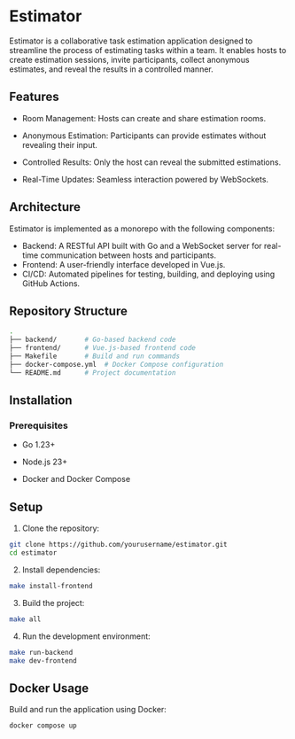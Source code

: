 # Estimator

Estimator is a collaborative task estimation application designed to streamline the process of estimating tasks within a team. It enables hosts to create estimation sessions, invite participants, collect anonymous estimates, and reveal the results in a controlled manner.

## Features

- Room Management: Hosts can create and share estimation rooms.

- Anonymous Estimation: Participants can provide estimates without revealing their input.

- Controlled Results: Only the host can reveal the submitted estimations.

- Real-Time Updates: Seamless interaction powered by WebSockets.

## Architecture

Estimator is implemented as a monorepo with the following components:

- Backend: A RESTful API built with Go and a WebSocket server for real-time communication between hosts and participants.
- Frontend: A user-friendly interface developed in Vue.js.
- CI/CD: Automated pipelines for testing, building, and deploying using GitHub Actions.

## Repository Structure

```bash
.
├── backend/       # Go-based backend code
├── frontend/      # Vue.js-based frontend code
├── Makefile       # Build and run commands
├── docker-compose.yml  # Docker Compose configuration
└── README.md      # Project documentation
```

## Installation

### Prerequisites

- Go 1.23+

- Node.js 23+

- Docker and Docker Compose

## Setup

1. Clone the repository:

```bash
git clone https://github.com/yourusername/estimator.git
cd estimator
```

2. Install dependencies:

```bash
make install-frontend
```

3. Build the project:

```bash
make all
```

4. Run the development environment:

```bash
make run-backend
make dev-frontend
```

## Docker Usage

Build and run the application using Docker:

```bash
docker compose up
```
